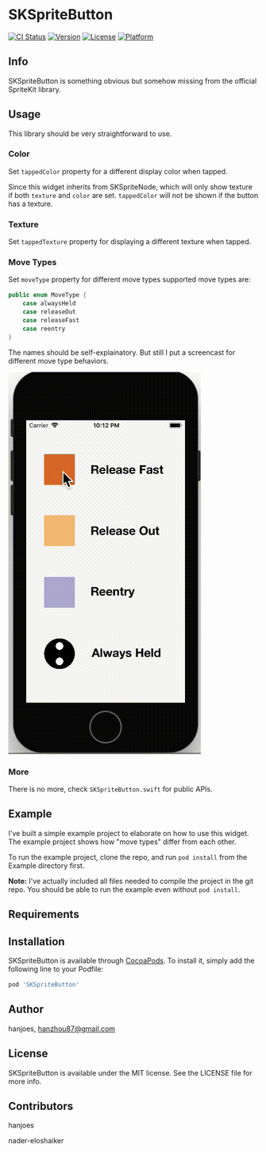 # SKSpriteButton

[![CI Status](http://img.shields.io/travis/hanjoes/SKSpriteButton.svg?style=flat)](https://travis-ci.org/hanjoes/SKSpriteButton)
[![Version](https://img.shields.io/cocoapods/v/SKSpriteButton.svg?style=flat)](http://cocoapods.org/pods/SKSpriteButton)
[![License](https://img.shields.io/cocoapods/l/SKSpriteButton.svg?style=flat)](http://cocoapods.org/pods/SKSpriteButton)
[![Platform](https://img.shields.io/cocoapods/p/SKSpriteButton.svg?style=flat)](http://cocoapods.org/pods/SKSpriteButton)

## Info

SKSpriteButton is something obvious but somehow missing from the official SpriteKit library. 

## Usage 

This library should be very straightforward to use.

### Color

Set `tappedColor` property for a different display color when tapped. 

Since this widget inherits from SKSpriteNode, which will only show texture if both `texture` and `color` are set. `tappedColor` will not be shown if the button has a texture.

### Texture

Set `tappedTexture` property for displaying a different texture when tapped.

### Move Types

Set `moveType` property for different move types supported move types are:

```Swift
public enum MoveType {
    case alwaysHeld
    case releaseOut
    case releaseFast
    case reentry
}
```

The names should be self-explainatory. But still I put a screencast for different move type behaviors.

![Demo](./ios_demo.gif)

### More

There is no more, check `SKSpriteButton.swift` for public APIs.

## Example

I've built a simple example project to elaborate on how to use this widget. The example project shows how "move types" differ from each other.

To run the example project, clone the repo, and run `pod install` from the Example directory first.

__Note:__ I've actually included all files needed to compile the project in the git repo. You should be able to run the example even without `pod install`.

## Requirements

## Installation

SKSpriteButton is available through [CocoaPods](http://cocoapods.org). To install
it, simply add the following line to your Podfile:

```ruby
pod 'SKSpriteButton'
```

## Author

hanjoes, hanzhou87@gmail.com

## License

SKSpriteButton is available under the MIT license. See the LICENSE file for more info.

## Contributors

hanjoes

nader-eloshaiker
